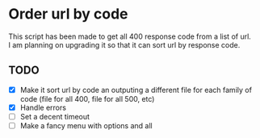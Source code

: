 # Order url by code

This script has been made to get all 400 response code from a list of url.  
I am planning on upgrading it so that it can sort url by response code.

## TODO

- [x] Make it sort url by code an outputing a different file for each family of code (file for all 400, file for all 500, etc)
- [x] Handle errors
- [ ] Set a decent timeout
- [ ] Make a fancy menu with options and all

